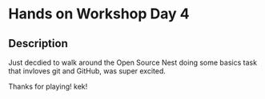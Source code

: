 # Hands on Workshop Day 4

## Description

Just decdied to walk around the Open Source Nest
doing some basics task that invloves git and GitHub, was super excited.

Thanks for playing! kek!